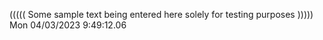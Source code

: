 ((((( Some sample text being entered here solely for testing purposes ))))) Mon 04/03/2023  9:49:12.06
